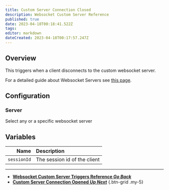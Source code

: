 ```yaml
---
title: Custom Server Connection Closed
description: Websocket Custom Server Reference
published: true
date: 2023-04-18T00:18:41.522Z
tags: 
editor: markdown
dateCreated: 2023-04-18T00:17:57.247Z
---
```


## Overview
This triggers when a client disconnects to the custom websocket server.

For a detailed guide about Websocket Servers see [this page](/Servers-Clients/WebSocket-Servers).

## Configuration
### Server
Select any or a specific websocket server

## Variables
Name | Description
----:|:------------
`sessionId` | The session id of the client

---

- [<i class="mdi mdi-chevron-left"></i>**Websocket Custom Server Triggers Reference *Go Back***](/Triggers/Core/Websocket/Custom-Server)
- [<i class="mdi mdi-server-network primary--text"></i> **Custom Server Connection Opened *Up Next***](/Triggers/Core/Websocket/Custom-Server/Custom-Server-Connection-Opened)
{.btn-grid .my-5}